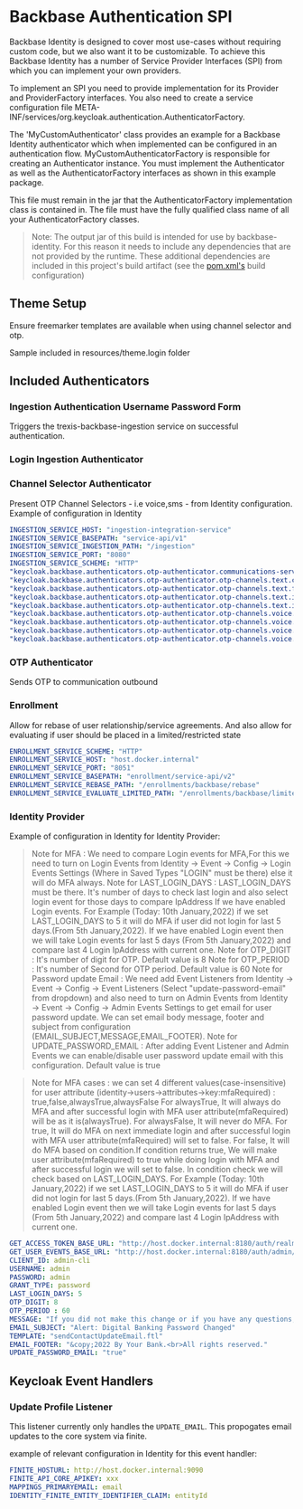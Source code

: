 # Backbase Authentication SPI

Backbase Identity is designed to cover most use-cases without requiring custom code, but we also want it to be customizable.
To achieve this Backbase Identity has a number of Service Provider Interfaces (SPI) from which you can implement your
own providers.

To implement an SPI you need to provide implementation for its Provider and ProviderFactory interfaces.
You also need to create a service configuration file META-INF/services/org.keycloak.authentication.AuthenticatorFactory.

The 'MyCustomAuthenticator' class provides an example for a Backbase Identity authenticator which when implemented can be configured in an authentication flow. 
MyCustomAuthenticatorFactory is responsible for creating an Authenticator instance.
You must implement the Authenticator as well as the AuthenticatorFactory interfaces as shown in this example package.

This file must remain in the jar that the AuthenticatorFactory implementation class is contained in.
The file must have the fully qualified class name of all your AuthenticatorFactory classes.

> Note: The output jar of this build is intended for use by backbase-identity.
> For this reason it needs to include any dependencies that are not provided by the runtime.
> These additional dependencies are included in this project's build artifact (see the [pom.xml's](./pom.xml) build configuration)

## Theme Setup

Ensure freemarker templates are available when using channel selector and otp.

Sample included in resources/theme.login folder

## Included Authenticators

### Ingestion Authentication Username Password Form

Triggers the trexis-backbase-ingestion service on successful authentication.

### Login Ingestion Authenticator
### Channel Selector Authenticator

Present OTP Channel Selectors - i.e voice,sms -  from Identity configuration. Example of configuration in Identity

```yaml
INGESTION_SERVICE_HOST: "ingestion-integration-service"
INGESTION_SERVICE_BASEPATH: "service-api/v1"
INGESTION_SERVICE_INGESTION_PATH: "/ingestion"
INGESTION_SERVICE_PORT: "8080"
INGESTION_SERVICE_SCHEME: "HTTP"
"keycloak.backbase.authenticators.otp-authenticator.communications-service-endpoint": "http://host.docker.internal:8204/identity-communication-outbound-integration-service/service-api/v1/communications/batches"
"keycloak.backbase.authenticators.otp-authenticator.otp-channels.text.channel": "sms-otp"
"keycloak.backbase.authenticators.otp-authenticator.otp-channels.text.from": "xxx"
"keycloak.backbase.authenticators.otp-authenticator.otp-channels.text.identity-attributes.smsMobile1": "1"
"keycloak.backbase.authenticators.otp-authenticator.otp-channels.text.identity-attributes.smsMobile2": "2"
"keycloak.backbase.authenticators.otp-authenticator.otp-channels.voice.channel": "voice-otp"
"keycloak.backbase.authenticators.otp-authenticator.otp-channels.voice.from": "xxx"
"keycloak.backbase.authenticators.otp-authenticator.otp-channels.voice.identity-attributes.voiceMobile1": "10"
"keycloak.backbase.authenticators.otp-authenticator.otp-channels.voice.identity-attributes.voiceMobile2": "11"
```

### OTP Authenticator

Sends OTP to communication outbound

### Enrollment

Allow for rebase of user relationship/service agreements.  And also allow for evaluating if user should be placed in a limited/restricted state
```yaml
ENROLLMENT_SERVICE_SCHEME: "HTTP"
ENROLLMENT_SERVICE_HOST: "host.docker.internal"
ENROLLMENT_SERVICE_PORT: "8051"
ENROLLMENT_SERVICE_BASEPATH: "enrollment/service-api/v2"
ENROLLMENT_SERVICE_REBASE_PATH: "/enrollments/backbase/rebase"
ENROLLMENT_SERVICE_EVALUATE_LIMITED_PATH: "/enrollments/backbase/limited"
```

### Identity Provider

Example of configuration in Identity for Identity Provider:
> Note for MFA : We need to compare Login events for MFA,For this we need to turn on Login Events from Identity -> Event ->  Config -> Login Events Settings (Where in Saved Types "LOGIN" must be there)
else it will do MFA always.
> Note for LAST_LOGIN_DAYS : LAST_LOGIN_DAYS must be there. It's number of days to check last login and also select login event for those days to compare IpAddress If we have enabled Login events.
> For Example (Today: 10th January,2022) if we set LAST_LOGIN_DAYS to 5 it will do MFA if user did not login for last 5 days.(From 5th January,2022). If we have enabled Login event then we will take Login events for last 5 days (From 5th January,2022) and compare last 4 Login IpAddress with current one.
> Note for OTP_DIGIT : It's number of digit for OTP. Default value is 8
> Note for OTP_PERIOD : It's number of Second for OTP period. Default value is 60
> Note for Password update Email : We need add Event Listeners from Identity -> Event -> Config -> Event Listeners (Select "update-password-email" from dropdown) and also need to turn on Admin Events from Identity -> Event ->  Config -> Admin Events Settings to get email for user password update. We can set email body message, footer and subject from configuration (EMAIL_SUBJECT,MESSAGE,EMAIL_FOOTER). 
> Note for UPDATE_PASSWORD_EMAIL : After adding Event Listener and Admin Events we can enable/disable user password update email with this configuration. Default value is true

> Note for MFA cases : we can set 4 different values(case-insensitive) for user attribute (identity->users->attributes->key:mfaRequired) : true,false,alwaysTrue,alwaysFalse
> For alwaysTrue, It will always do MFA and after successful login with MFA user attribute(mfaRequired) will be as it is(alwaysTrue).
> For alwaysFalse, It will never do MFA.
> For true, It will do MFA on next immediate login and after successful login with MFA user attribute(mfaRequired) will set to false.
> For false, It will do MFA based on condition.If condition returns true, We will make user attribute(mfaRequired) to true while doing login with MFA and after successful login we will set to false.
> In condition check we will check based on LAST_LOGIN_DAYS. For Example (Today: 10th January,2022) if we set LAST_LOGIN_DAYS to 5 it will do MFA if user did not login for last 5 days.(From 5th January,2022). If we have enabled Login event then we will take Login events for last 5 days (From 5th January,2022) and compare last 4 Login IpAddress with current one.

```yaml
GET_ACCESS_TOKEN_BASE_URL: "http://host.docker.internal:8180/auth/realms/master/protocol/openid-connect/token"
GET_USER_EVENTS_BASE_URL: "http://host.docker.internal:8180/auth/admin/realms/backbase/events"
CLIENT_ID: admin-cli
USERNAME: admin
PASSWORD: admin
GRANT_TYPE: password
LAST_LOGIN_DAYS: 5
OTP_DIGIT: 8
OTP_PERIOD : 60
MESSAGE: "If you did not make this change or if you have any questions, please contact us immediately at our contact number (123-456-7890).<br><br>Please do not reply directly to this email as we will not receive your message."
EMAIL_SUBJECT: "Alert: Digital Banking Password Changed"
TEMPLATE: "sendContactUpdateEmail.ftl"
EMAIL_FOOTER: "&copy;2022 By Your Bank.<br>All rights reserved."
UPDATE_PASSWORD_EMAIL: "true"
```

## Keycloak Event Handlers

### Update Profile Listener

This listener currently only handles the `UPDATE_EMAIL`. This propogates email updates to the core system via finite.

example of relevant configuration in Identity for this event handler:

```yaml
FINITE_HOSTURL: http://host.docker.internal:9090
FINITE_API_CORE_APIKEY: xxx
MAPPINGS_PRIMARYEMAIL: email
IDENTITY_FINITE_ENTITY_IDENTIFIER_CLAIM: entityId
```
